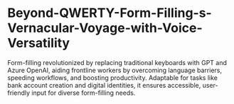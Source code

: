 # Beyond-QWERTY-Form-Filling-s-Vernacular-Voyage-with-Voice-Versatility
Form-filling revolutionized by replacing traditional keyboards with GPT and Azure OpenAI, aiding frontline workers by overcoming language barriers, speeding workflows, and boosting productivity. Adaptable for tasks like bank account creation and digital identities, it ensures accessible, user-friendly input for diverse form-filling needs.
